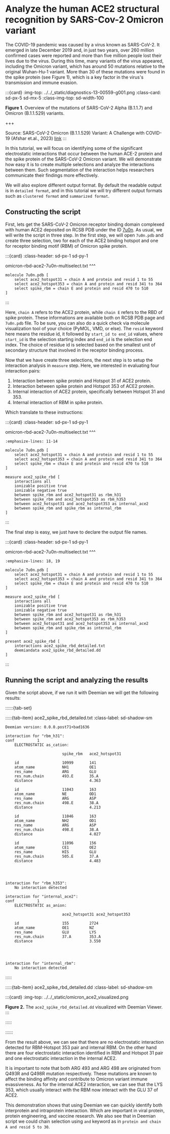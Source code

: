 # Analyze the human ACE2 structural recognition by SARS-Cov-2 Omicron variant

The COVID-19 pandemic was caused by a virus known as SARS-CoV-2.
It emerged in late December 2019 and, in just two years, over 260 million confirmed cases were reported and more than five million people lost their lives due to the virus.
During this time, many variants of the virus appeared, including the Omicron variant, which has around 50 mutations relative to the original Wuhan-Hu-1 variant.
More than 30 of these mutations were found in the spike protein (see Figure 1), which is a key factor in the virus's transmission and immune evasion.

:::{card}
:img-top: ../../_static/diagnostics-13-00559-g001.png
:class-card: sd-px-5 sd-mx-5
:class-img-top: sd-width-100

**Figure 1**. Overview of the mutations of SARS-CoV-2 Alpha (B.1.1.7) and Omicron (B.1.1.529) variants.

+++

Source: SARS-CoV-2 Omicron (B.1.1.529) Variant: A Challenge with COVID-19 (Afshar et.al., 2023) [link](https://doi.org/10.3390/diagnostics13030559)
:::


In this tutorial, we will focus on identifying some of the significant electrostatic interactions that occur between the human ACE-2 protein and the spike protein of the SARS-CoV-2 Omicron variant.
We will demonstrate how easy it is to create multiple selections and analyze the interactions between them.
Such segmentation of the interaction helps researchers communicate their findings more effectively.

We will also explore different output format.
By default the readable output is in `detailed format`, and in this tutorial we will try different output formats such as `clustered format` and `summarized format`.

## Constructing the script

First, lets get the SARS-CoV-2 Omicron receptor binding domain complexed with human ACE2 deposited on RCSB PDB under the ID [7u0n](https://www.rcsb.org/structure/7u0n).
As usual, we will write the script in three step.
In the first step, we will open `7u0n.pdb` and create three selection, two for each of the ACE2 binding hotspot and one for receptor binding motif (RBM) of Omicron spike protein.


:::{card}
:class-header: sd-px-1 sd-py-1

omicron-rbd-ace2-7u0n-multiselect.txt
^^^
```text
molecule 7u0n.pdb [
    select ace2_hotspot31 = chain A and protein and resid 1 to 55
    select ace2_hotspot353 = chain A and protein and resid 341 to 364
    select spike_rbm = chain E and protein and resid 470 to 510
]
```
:::


Here, `chain A` refers to the ACE2 protein, while `chain E` refers to the RBD of spike protein.
These informations are available both on RCSB PDB page and `7u0n.pdb` file.
To be sure, you can also do a quick check via molecule visualization tool of your choice (PyMOL, VMD, or else).
The `resid` keyword here means the residue id, it followed by `start_id to end_id` values, where `start_id` is the selection starting index and `end_id` is the selection end index.
The choice of residue id is selected based on the smallest unit of secondary structure that involved in the receptor binding process.

Now that we have create three selections, the next step is to setup the interaction analysis in `measure` step.
Here, we interested in evaluating four interaction pairs:

1. Interaction between spike protein and Hotspot 31 of ACE2 protein.
2. Interaction between spike protein and Hotspot 353 of ACE2 protein.
3. Internal interaction of ACE2 protein, specifically between Hotspot 31 and 353.
4. Internal interaction of RBM in spike protein.

Which translate to these instructions:


:::{card}
:class-header: sd-px-1 sd-py-1

omicron-rbd-ace2-7u0n-multiselect.txt
^^^
```{code-block} text
:emphasize-lines: 11-14

molecule 7u0n.pdb [
    select ace2_hotspot31 = chain A and protein and resid 1 to 55
    select ace2_hotspot353 = chain A and protein and resid 341 to 364
    select spike_rbm = chain E and protein and resid 470 to 510
]

measure ace2_spike_rbd [
    interactions all
    ionizable positive true
    ionizable negative true
    between spike_rbm and ace2_hotspot31 as rbm_h31
    between spike_rbm and ace2_hotspot353 as rbm_h353
    between ace2_hotspot31 and ace2_hotspot353 as internal_ace2
    between spike_rbm and spike_rbm as internal_rbm
]
```
:::


The final step is easy, we just have to declare the output file names.


:::{card}
:class-header: sd-px-1 sd-py-1

omicron-rbd-ace2-7u0n-multiselect.txt
^^^
```{code-block} text
:emphasize-lines: 18, 19

molecule 7u0n.pdb [
    select ace2_hotspot31 = chain A and protein and resid 1 to 55
    select ace2_hotspot353 = chain A and protein and resid 341 to 364
    select spike_rbm = chain E and protein and resid 470 to 510
]

measure ace2_spike_rbd [
    interactions all
    ionizable positive true
    ionizable negative true
    between spike_rbm and ace2_hotspot31 as rbm_h31
    between spike_rbm and ace2_hotspot353 as rbm_h353
    between ace2_hotspot31 and ace2_hotspot353 as internal_ace2
    between spike_rbm and spike_rbm as internal_rbm
]

present ace2_spike_rbd [
    interactions ace2_spike_rbd_detailed.txt
    deemiandata ace2_spike_rbd_detailed.dd
]
```
:::


## Running the script and analyzing the results


Given the script above, if we run it with Deemian we will get the following results:


::::::{tab-set}

:::::{tab-item} ace2_spike_rbd_detailed.txt
:class-label: sd-shadow-sm

```text
Deemian version: 0.0.0.post71+bad1636

interaction for "rbm_h31":
conf          1
    ELECTROSTATIC as_cation:

                         spike_rbm   ace2_hotspot31

    id                   10999       141
    atom_name            NH1         OE1
    res_name             ARG         GLU
    res_num.chain        493.E       35.A
    distance                         4.363

    id                   11043       163
    atom_name            NE          OD1
    res_name             ARG         ASP
    res_num.chain        498.E       38.A
    distance                         4.213

    id                   11046       163
    atom_name            NH2         OD1
    res_name             ARG         ASP
    res_num.chain        498.E       38.A
    distance                         4.027

    id                   11096       156
    atom_name            CE1         OE2
    res_name             HIS         GLU
    res_num.chain        505.E       37.A
    distance                         4.483




interaction for "rbm_h353":
    No interaction detected

interaction for "internal_ace2":
conf          1
    ELECTROSTATIC as_anion:

                         ace2_hotspot31 ace2_hotspot353

    id                   155         2724
    atom_name            OE1         NZ
    res_name             GLU         LYS
    res_num.chain        37.A        353.A
    distance                         3.550




interaction for "internal_rbm":
    No interaction detected
```

:::::

:::::{tab-item} ace2_spike_rbd_detailed.dd
:class-label: sd-shadow-sm

:::{card}
:img-top: ../../_static/omicron_ace2_visualized.png

**Figure 2.** The `ace2_spike_rbd_detailed.dd` visualized with Deemian Viewer.
:::

:::::

::::::

From the result above, we can see that there are no electrostatic interaction detected for RBM-Hotspot 353 pair and internal RBM.
On the other hand there are four electrostatic interaction identified in RBM and Hotspot 31 pair and one electrostatic interaction in the internal ACE2.

It is important to note that both ARG 493 and ARG 498 are originated from Q493R and Q498R mutation respectively.
These mutations are known to affect the binding affinity and contribute to Omicron variant immune evassiveness.
As for the internal ACE2 interaction, we can see that the LYS 353, which usually interact with the RBM now interact with the GLU 37 of ACE2.

This demonstration shows that using Deemian we can quickly identify both interprotein and intraprotein interaction.
Which are important in viral protein, protein engineering, and vaccine research.
We also see that in Deemian script we could chain selection using `and` keyword as in `protein and chain A and resid 5 to 30`.
